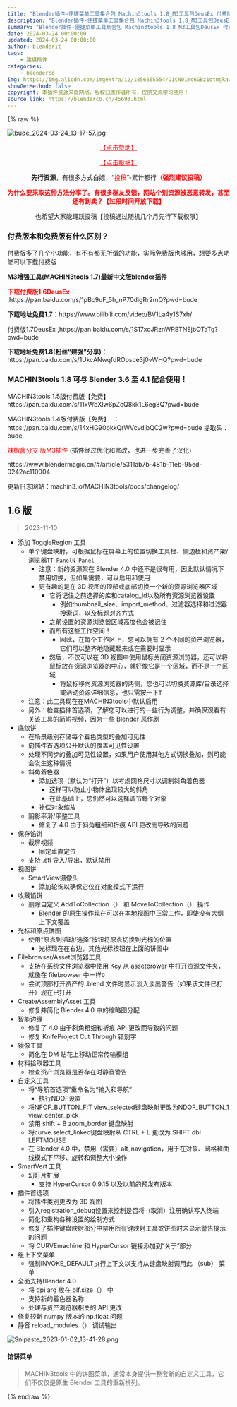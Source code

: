 ```yaml
---
title: "Blender插件-便捷菜单工具集合包 Machin3tools 1.8_M3工具包DeusEx 付费版 支持 Blender 3.6 4.1 旧版付费的免费分享给大家了"
description: "Blender插件-便捷菜单工具集合包 Machin3tools 1.8_M3工具包DeusEx 付费版 支持 Blender 3.6 4.1 旧版付费的免费分享给大家了"
summary: "Blender插件-便捷菜单工具集合包 Machin3tools 1.8_M3工具包DeusEx 付费版 支持 Blender 3.6 4.1 旧版付费的免费分享给大家了"
date: 2024-03-24 00:00:00
updated: 2024-03-24 00:00:00
author: blenderit
tags: 
    - 建模插件
categories:
    - blenderco
img: https://img.alicdn.com/imgextra/i2/1856665554/O1CN01mc6GBz1qtmgkaQpIM_!!1856665554.jpg
showGetMethod: false
copyright: 本插件资源来自网络，版权归原作者所有，仅供交流学习使用！
source_link: https://blenderco.cn/45693.html
---
```


{% raw %}
<p><img class="aligncenter" src="https://img.alicdn.com/imgextra/i2/1856665554/O1CN01mc6GBz1qtmgkaQpIM_!!1856665554.jpg" alt="bude_2024-03-24_13-17-57.jpg"></p><p style="text-align: center;"><span style="color: #ff0000;"><a style="color: #ff0000;" href="https://blenderco.cn/vip">【点击赞助】</a></span></p><p style="text-align: center;"><span style="color: #ff0000;"><a style="color: #ff0000;" href="https://blenderco.cn/blog/tougao03">【点击投稿】</a></span></p><p style="text-align: center;"><strong>先行资源</strong>，有很多方式白嫖，“<span style="color: #ff0000;">投稿</span>”-累计都行<span style="color: #ff0000;"><strong>（强烈建议投稿）</strong></span></p><p style="text-align: center;"><span style="color: #ff0000;"><strong>为什么要采取这种方法分享了。有很多群友反馈，网站个别资源被恶意转发，甚至还有到卖？【过段时间开放下载】</strong></span></p><p style="text-align: center;">也希望大家能踊跃投稿【投稿通过随机几个月先行下载权限】</p><h3>付费版本和免费版有什么区别？</h3><p>付费版多了几个小功能，有不有都无所谓的功能，实际免费版也够用，想要多点功能可以下载付费版</p><p><strong>M3增强工具(MACHIN3tools 1.7)最新中文版blender插件</strong></p><p><span style="color: #ff0000;"><strong>下载付费版1.6DeusEx </strong></span>,https://pan.baidu.com/s/1pBc9uF_5h_nP70digRr2mQ?pwd=bude</p><p><strong>下载地址免费1.7</strong>：https://www.bilibili.com/video/BV1La4y1S7xh/</p><p>付费版1.7DeusEx ,https://pan.baidu.com/s/1S17xoJRznWRBTNEjbOTaTg?pwd=bude</p><p><strong>下载地址免费1.8(粉丝“建强”分享)</strong>：https://pan.baidu.com/s/1UkcANwqfdROosce3j0vWHQ?pwd=bude</p><h3>MACHIN3tools 1.8 可与 Blender 3.6 至 4.1 配合使用！</h3><p>MACHIN3tools 1.5版付费版【免费】https://pan.baidu.com/s/11xWbXIw6pZcQ8kk1L6eg8Q?pwd=bude</p><p style="text-align: left;">MACHIN3tools 1.4版付费版【免费】  ：https://pan.baidu.com/s/14xHG90pkkQrWVcvdjbQC2w?pwd=bude 提取码：bude</p><p style="text-align: left;"><span style="color: #ff0000;">辣椒酱分支 版M3插件</span> (插件经过优化和修改，也进一步完善了汉化)</p><p style="text-align: left;">https://www.blendermagic.cn/#/article/5311ab7b-481b-11eb-95ed-0242ac110004</p><p>更新日志网站：machin3.io/MACHIN3tools/docs/changelog/</p><h2 id="v16">1.6 版</h2><blockquote><p>2023-11-10</p></blockquote><ul>
<li>添加 ToggleRegion 工具
<ul>
<li>单个键盘映射，可根据鼠标在屏幕上的位置切换工具栏、侧边栏和资产架/浏览器<code>T</code><code>T-Panel</code><code>N-Panel</code>
<ul>
<li>注意：新的资源架在 Blender 4.0 中还不是很有用，因此默认情况下禁用切换，但如果需要，可以启用和使用</li>
<li>更有趣的是在 3D 视图的顶部或底部切换一个新的资源浏览器区域
<ul>
<li>它将记住之前选择的库和catalog_id以及所有资源浏览器设置
<ul>
<li>例如thumbnail_size、import_method、过滤器选择和过滤器搜索词，以及标题对齐方式</li>
</ul>
</li>
<li>之前设置的资源浏览器区域高度也会被记住</li>
<li>而所有这些工作空间！
<ul>
<li>因此，在每个工作区上，您可以拥有 2 个不同的资产浏览器，它们可以整齐地隐藏起来或在需要时显示</li>
</ul>
</li>
<li>然后，不仅可以在 3D 视图中使用鼠标关闭资源浏览器，还可以将鼠标放在资源浏览器的中心，就好像它是一个区域，而不是一个区域
<ul>
<li>将鼠标移向资源浏览器的两侧，您也可以切换资源库/目录选择或活动资源详细信息，也只需按一下<code>T</code></li>
</ul>
</li>
</ul>
</li>
</ul>
</li>
<li>注意：此工具现在在MACHIN3tools中默认启用</li>
<li>另外：检查插件首选项，了解您可以进行的一些行为调整，并确保观看有关该工具的简短视频，因为一些 Blender 恶作剧</li>
</ul>
</li>
<li>底纹饼
<ul>
<li>在场景级别存储每个着色类型的叠加可见性</li>
<li>向插件首选项公开默认的覆盖可见性设置</li>
<li>处理不同步的叠加可见性设置，如果用户使用其他方式切换叠加，则可能会发生这种情况</li>
<li>斜角着色器
<ul>
<li>添加选项（默认为“打开”）以考虑网格尺寸以调制斜角着色器
<ul>
<li>这样可以防止小物体出现较大的斜角</li>
<li>在此基础上，您仍然可以选择调节每个对象</li>
</ul>
</li>
<li>补偿对象缩放</li>
</ul>
</li>
<li>阴影平滑/平整工具
<ul>
<li>修复了 4.0 由于斜角粗细和折痕 API 更改而导致的问题</li>
</ul>
</li>
</ul>
</li>
<li>保存馅饼
<ul>
<li>截屏视频
<ul>
<li>固定垂直定位</li>
</ul>
</li>
<li>支持 .stl 导入/导出，默认禁用</li>
</ul>
</li>
<li>视图饼
<ul>
<li>SmartView摄像头
<ul>
<li>添加轮询以确保它仅在对象模式下运行</li>
</ul>
</li>
</ul>
</li>
<li>收藏馅饼
<ul>
<li>删除自定义 AddToCollection（） 和 MoveToCollection（） 操作
<ul>
<li>Blender 的原生操作现在可以在本地视图中正常工作，即使没有大纲上下文覆盖</li>
</ul>
</li>
</ul>
</li>
<li>光标和原点饼图
<ul>
<li>使用“原点到活动/选择”按钮将原点切换到光标的位置
<ul>
<li>光标现在在右边，其他光标按钮在上面的饼图中</li>
</ul>
</li>
</ul>
</li>
<li>Filebrowser/Asset浏览器工具
<ul>
<li>支持在系统文件浏览器中使用 Key 从 assetbrower 中打开资源文件夹，就像在 filebrowser 中一样<code>O</code></li>
<li>尝试顶部打开资产的 .blend 文件时显示淡入淡出警告（如果该文件已打开）现在已打开</li>
</ul>
</li>
<li>CreateAssemblyAsset 工具
<ul>
<li>修复并简化 Blender 4.0 中的缩略图分配</li>
</ul>
</li>
<li>智能边缘
<ul>
<li>修复了 4.0 由于斜角粗细和折痕 API 更改而导致的问题</li>
<li>修复 KnifeProject Cut Through 错别字</li>
</ul>
</li>
<li>镜像工具
<ul>
<li>简化在 DM 贴花上移动正常传输模组</li>
</ul>
</li>
<li>材料拾取器工具
<ul>
<li>检查资产浏览器是否存在时静音警告</li>
</ul>
</li>
<li>自定义工具
<ul>
<li>将“导航首选项”重命名为“输入和导航”
<ul>
<li>执行NDOF设置</li>
</ul>
</li>
<li>将NFOF_BUTTON_FIT view_selected键盘映射更改为NDOF_BUTTON_1 view_center_pick</li>
<li>禁用 shift + B zoom_border 键盘映射</li>
<li>将curve.select_linked键盘映射从 CTRL + L 更改为 SHIFT dbl LEFTMOUSE</li>
<li>在 Blender 4.0 中，禁用（需要）alt_navigation，用于在对象、网格和曲线模式下平移、旋转和调整大小操作</li>
</ul>
</li>
<li>SmartVert 工具
<ul>
<li>幻灯片扩展
<ul>
<li>支持 HyperCursor 0.9.15 以及以前的预发布版本</li>
</ul>
</li>
</ul>
</li>
<li>插件首选项
<ul>
<li>将插件类别更改为 3D 视图</li>
<li>引入registration_debug设置来控制是否将（取消）注册确认写入终端</li>
<li>简化和重构各种设置的绘制方式</li>
<li>修复了插件键盘映射部分中禁用所有键映射工具或饼图时未显示警告提示的问题</li>
<li>将 CURVEmachine 和 HyperCursor 链接添加到“关于”部分</li>
</ul>
</li>
<li>组上下文菜单
<ul>
<li>强制INVOKE_DEFAULT执行上下文以支持从键盘映射调用此 （sub） 菜单</li>
</ul>
</li>
<li>全面支持Blender 4.0
<ul>
<li>将 dpi arg 放在 blf.size（） 中</li>
<li>支持新的着色器名称</li>
<li>处理与资产浏览器相关的 API 更改</li>
</ul>
</li>
<li>修复较新 numpy 版本的 np.float 问题</li>
<li>静音 reload_modules（） 调试输出</li>
</ul><p><img src="https://img.alicdn.com/imgextra/i4/1856665554/O1CN01QvdWqD1qtmYWK6Q6S_!!1856665554.png" alt="Snipaste_2023-01-02_13-41-28.png"></p><h4>馅饼菜单</h4><blockquote class="blockquote"><p>MACHIN3tools 中的饼图菜单，通常本身提供一整套新的自定义工具，它们不仅仅是原生 Blender 工具的重新排列。</p></blockquote>
<div style="display: none">blenderco</div>
{% endraw %}
